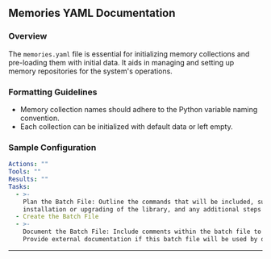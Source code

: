 ## **Memories YAML Documentation**

### **Overview**

The `memories.yaml` file is essential for initializing memory collections and pre-loading them with initial data. It aids in managing and setting up memory repositories for the system's operations.

### **Formatting Guidelines**

- Memory collection names should adhere to the Python variable naming convention.
- Each collection can be initialized with default data or left empty.

### **Sample Configuration**

```yaml
Actions: ""
Tools: ""
Results: ""
Tasks:
  - >-
    Plan the Batch File: Outline the commands that will be included, such as activation of a virtual environment,
    installation or upgrading of the library, and any additional steps like running tests.
  - Create the Batch File
  - >-
    Document the Batch File: Include comments within the batch file to explain what each command does. 
    Provide external documentation if this batch file will be used by other team members.
```

---